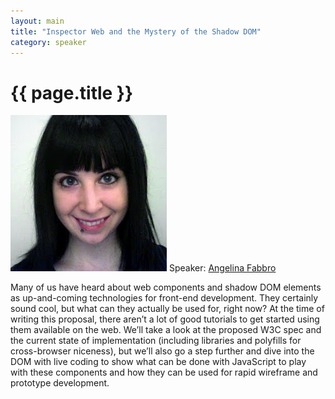 ```yaml
---
layout: main
title: "Inspector Web and the Mystery of the Shadow DOM"
category: speaker
---
```


# {{ page.title }}

<a href="http://www.steamclocksw.com"><img src="/images/angelina-fabbro.jpeg" class="speaker" alt="Angelina Fabbro"></a>
Speaker: <a href="http://www.steamclocksw.com">Angelina Fabbro</a>

Many of us have heard about web components and shadow DOM elements as up-and-coming technologies for front-end development. They certainly sound cool, but what can they actually be used for, right now? At the time of writing this proposal, there aren’t a lot of good tutorials to get started using them available on the web. We’ll take a look at the proposed W3C spec and the current state of implementation (including libraries and polyfills for cross-browser niceness), but we’ll also go a step further and dive into the DOM with live coding to show what can be done with JavaScript to play with these components and how they can be used for rapid wireframe and prototype development.